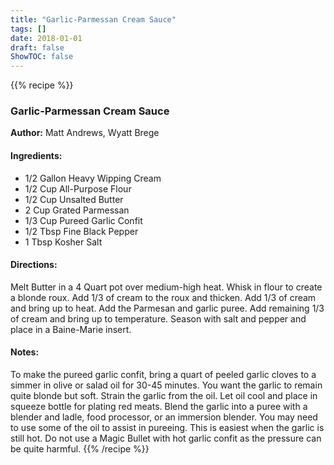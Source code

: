 ```yaml
---
title: "Garlic-Parmessan Cream Sauce"
tags: []
date: 2018-01-01
draft: false
ShowTOC: false
---
```


{{% recipe %}}

### Garlic-Parmessan Cream Sauce

**Author:** Matt Andrews, Wyatt Brege



#### Ingredients:

-   1/2 Gallon Heavy Wipping Cream
-   1/2 Cup All-Purpose Flour
-   1/2 Cup Unsalted Butter
-   2 Cup Grated Parmessan
-   1/3 Cup Pureed Garlic Confit
-   1/2 Tbsp Fine Black Pepper
-   1 Tbsp Kosher Salt

#### Directions: 

Melt Butter in a 4 Quart pot over medium-high heat.
Whisk in flour to create a blonde roux.
Add 1/3 of cream to the roux and thicken.
Add 1/3 of cream and bring up to heat.
Add the Parmesan and garlic puree.
Add remaining 1/3 of cream and bring up to temperature.
Season with salt and pepper and place in a Baine-Marie insert.

#### Notes: 

To make the pureed garlic confit, bring a quart of peeled garlic cloves
to a simmer in olive or salad oil for 30-45 minutes. You want the garlic
to remain quite blonde but soft. Strain the garlic from the oil. Let oil
cool and place in squeeze bottle for plating red meats. Blend the garlic
into a puree with a blender and ladle, food processor, or an immersion
blender. You may need to use some of the oil to assist in pureeing. This
is easiest when the garlic is still hot. Do not use a Magic Bullet with
hot garlic confit as the pressure can be quite harmful.
{{% /recipe %}}
